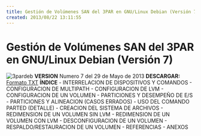 ```yaml
---
title: Gestión de Volúmenes SAN del 3PAR en GNU/Linux Debian (Versión 7)
created: 2013/08/22 13:11:55
---
```


# Gestión de Volúmenes SAN del 3PAR en GNU/Linux Debian (Versión 7)

![3pardeb](https://www.olafrv.com/wordpress/wp-content/uploads/2013/08/3pardeb-251x300.png) **VERSION** Numero 7 del 29 de Mayo de 2013 **DESCARGAR:** [Formato TXT](https://www.olafrv.com/wordpress/wp-content/uploads/2013/08/hp_3par_with_debian_v7.txt) **ÍNDICE** \- INTERRELACION DE DISPOSITIVOS Y COMANDOS \- CONFIGURACION DE MULTIPATH \- CONFIGURACION DE LVM \- CONFIGURACION DE UN VOLUMEN \- PARTICIONES Y DESEMPEÑO DE E/S \- PARTICIONES Y ALINEACION (CASOS ERRADOS) \- USO DEL COMANDO PARTED (DETALLE) \- CREACION DEL SISTEMA DE ARCHIVOS \- REDIMENSION DE UN VOLUMEN SIN LVM \- REDIMENSION DE UN VOLUMEN CON LVM \- DESCONFIGURACION DE UN VOLUMEN \- RESPALDO/RESTAURACION DE UN VOLUMEN \- REFERENCIAS \- ANEXOS